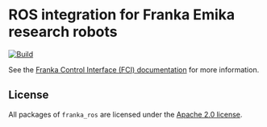 # ROS integration for Franka Emika research robots

[![Build](https://github.com/gollth/franka_ros/actions/workflows/ci.yml/badge.svg)](https://github.com/gollth/franka_ros/actions)

See the [Franka Control Interface (FCI) documentation][fci-docs] for more information.

## License

All packages of `franka_ros` are licensed under the [Apache 2.0 license][apache-2.0].

[apache-2.0]: https://www.apache.org/licenses/LICENSE-2.0.html
[fci-docs]: https://frankaemika.github.io/docs
